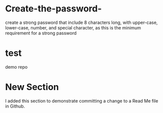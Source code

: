 # Create-the-password-

create a strong password that include 8 characters long, with upper-case, lower-case, number, and special character, as this is the minimum requirement for a strong password
# test
demo repo

# New Section
I added this section to demonstrate committing a change to a Read Me file in Github.
